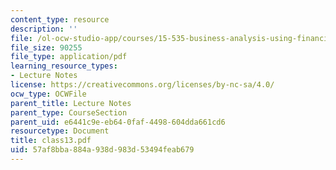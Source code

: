 ```yaml
---
content_type: resource
description: ''
file: /ol-ocw-studio-app/courses/15-535-business-analysis-using-financial-statements-spring-2003/57af8bba884a938d983d53494feab679_class13.pdf
file_size: 90255
file_type: application/pdf
learning_resource_types:
- Lecture Notes
license: https://creativecommons.org/licenses/by-nc-sa/4.0/
ocw_type: OCWFile
parent_title: Lecture Notes
parent_type: CourseSection
parent_uid: e6441c9e-eb64-0faf-4498-604dda661cd6
resourcetype: Document
title: class13.pdf
uid: 57af8bba-884a-938d-983d-53494feab679
---
```

